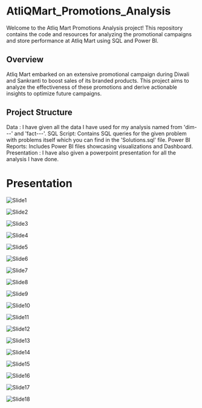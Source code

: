 # AtliQMart_Promotions_Analysis

Welcome to the Atliq Mart Promotions Analysis project! This repository contains the code and resources for analyzing the promotional campaigns and store performance at Atliq Mart using SQL and Power BI.

## Overview

Atliq Mart embarked on an extensive promotional campaign during Diwali and Sankranti to boost sales of its branded products. This project aims to analyze the effectiveness of these promotions and derive actionable insights to optimize future campaigns.

## Project Structure

Data : I have given all the data I have used for my analysis named from 'dim---' and 'fact---'.
SQL Script: Contains SQL queries for the given problem with problems itself which you can find in the 'Solutions.sql' file.
Power BI Reports:  Includes Power BI files showcasing visualizations and Dashboard.
Presentation : I have also given a powerpoint presentation for all the analysis I have done.

# Presentation

![Slide1](https://github.com/Pawan-Paul/AtliQMart_analysis/assets/144881105/2eb56580-a4db-4a26-910d-1a2af66240bb)

![Slide2](https://github.com/Pawan-Paul/AtliQMart_analysis/assets/144881105/f1508b9c-7344-4750-ab9f-ca5925d7c0f8)

![Slide3](https://github.com/Pawan-Paul/AtliQMart_analysis/assets/144881105/de02790d-0f70-4e21-b44d-6ed08de3e530)

![Slide4](https://github.com/Pawan-Paul/AtliQMart_analysis/assets/144881105/4750a1a8-504c-4804-9ab3-6ba03e93edbf)

![Slide5](https://github.com/Pawan-Paul/AtliQMart_analysis/assets/144881105/5e664809-878a-4a11-a048-96d5973f5616)

![Slide6](https://github.com/Pawan-Paul/AtliQMart_analysis/assets/144881105/157b2a1d-2aa4-4cbf-b142-7f31968ba879)

![Slide7](https://github.com/Pawan-Paul/AtliQMart_analysis/assets/144881105/f1fef12e-8959-4d45-a484-968ef804b727)

![Slide8](https://github.com/Pawan-Paul/AtliQMart_analysis/assets/144881105/6b378cb8-7052-4c4d-90af-bdf38228cf8f)

![Slide9](https://github.com/Pawan-Paul/AtliQMart_analysis/assets/144881105/9c27b57f-c2c5-4cc6-b655-d11ac72d395c)

![Slide10](https://github.com/Pawan-Paul/AtliQMart_analysis/assets/144881105/b0243e2c-1f51-41cb-9a2d-df4a5e8ab95c)

![Slide11](https://github.com/Pawan-Paul/AtliQMart_analysis/assets/144881105/b048df59-1499-46d8-8684-02a833d47c4a)

![Slide12](https://github.com/Pawan-Paul/AtliQMart_analysis/assets/144881105/25b05b58-5ea8-44a5-9b72-4c183910d521)

![Slide13](https://github.com/Pawan-Paul/AtliQMart_analysis/assets/144881105/b851d9cf-94a5-4e8c-80ea-291c37766153)

![Slide14](https://github.com/Pawan-Paul/AtliQMart_analysis/assets/144881105/a45aa291-4419-40d9-90b7-3ea6d4f04bb8)

![Slide15](https://github.com/Pawan-Paul/AtliQMart_analysis/assets/144881105/28a5ea32-e6ce-441c-a3c4-7f8a51743da3)

![Slide16](https://github.com/Pawan-Paul/AtliQMart_analysis/assets/144881105/cc343cf1-88f2-47a5-bc75-1e0f112ecdf0)

![Slide17](https://github.com/Pawan-Paul/AtliQMart_analysis/assets/144881105/f0b9ad4c-4f25-4cc7-b9a1-8e5b6ca28eb0)

![Slide18](https://github.com/Pawan-Paul/AtliQMart_analysis/assets/144881105/2c4b5845-8205-4728-993b-157658c51e3e)




